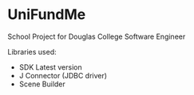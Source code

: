 # UniFundMe

School Project for Douglas College Software Engineer

Libraries used: 

- SDK Latest version
- J Connector  (JDBC driver)
- Scene Builder
